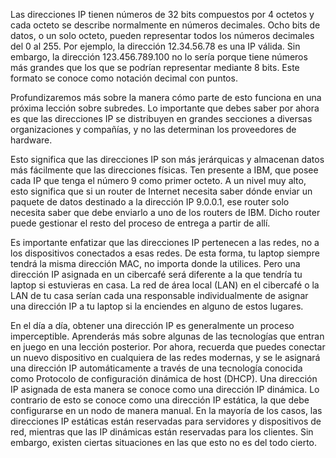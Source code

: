 Las direcciones IP tienen números de 32 bits
compuestos por 4 octetos y cada octeto se describe normalmente
en números decimales. Ocho bits de datos, o un solo octeto, pueden representar todos los números decimales
del 0 al 255. Por ejemplo, la dirección 12.34.56.78 es una IP válida. Sin embargo, la dirección 123.456.789.100 no lo sería porque tiene números más grandes
que los que se podrían representar mediante 8 bits. Este formato se conoce como
notación decimal con puntos.

Profundizaremos más sobre la manera cómo
parte de esto funciona en una próxima lección sobre subredes. Lo importante que debes saber por ahora
es que las direcciones IP se distribuyen en grandes secciones a diversas organizaciones y compañías, y no las determinan los proveedores de hardware.

Esto significa que las direcciones IP
son más jerárquicas y almacenan datos más fácilmente
que las direcciones físicas. Ten presente a IBM, que posee cada IP
que tenga el número 9 como primer octeto. A un nivel muy alto, esto significa
que si un router de Internet necesita saber dónde enviar un paquete de datos
destinado a la dirección IP 9.0.0.1, ese router solo necesita saber
que debe enviarlo a uno de los routers de IBM. Dicho router puede gestionar el resto
del proceso de entrega a partir de allí.

Es importante enfatizar que las direcciones IP
pertenecen a las redes, no a los dispositivos conectados
a esas redes. De esta forma, tu laptop siempre tendrá la misma dirección MAC,
no importa donde la utilices. Pero una dirección IP asignada en un cibercafé
será diferente a la que tendría tu laptop si estuvieras en casa. La red de área local (LAN) en el cibercafé
o la LAN de tu casa serían cada una responsable individualmente de asignar una dirección IP
a tu laptop si la enciendes en alguno de estos lugares.

En el día a día, obtener una dirección IP es generalmente
un proceso imperceptible. Aprenderás más sobre algunas de las tecnologías
que entran en juego en una lección posterior. Por ahora, recuerda que puedes conectar un nuevo dispositivo
en cualquiera de las redes modernas, y se le asignará una dirección IP automáticamente a través de una tecnología conocida como
Protocolo de configuración dinámica de host (DHCP). Una dirección IP asignada de esta manera
se conoce como una dirección IP dinámica. Lo contrario de esto se conoce
como una dirección IP estática, la que debe configurarse en un nodo
de manera manual. En la mayoría de los casos, las direcciones IP estáticas
están reservadas para servidores y dispositivos de red, mientras que las IP dinámicas
están reservadas para los clientes. Sin embargo, existen ciertas situaciones
en las que esto no es del todo cierto.
